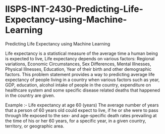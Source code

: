 # llSPS-INT-2430-Predicting-Life-Expectancy-using-Machine-Learning
Predicting Life Expectancy using Machine Learning

Life expectancy is a statistical measure of the average time a human being is expected to live, Life expectancy depends on various factors: Regional variations, Economic Circumstances, Sex Differences, Mental Illnesses, Physical Illnesses, Education, Year of their birth and other demographic factors. This problem statement provides a way to predicting average life expectancy of people living in a country when various factors such as year, GDP, education, alcohol intake of people in the country, expenditure on healthcare system and some specific disease related deaths that happened in the country are given.

Example :- Life expectancy at age 60 (years) The average number of years that a person of 60 years old could expect to live, if he or she were to pass through life exposed to the sex- and age-specific death rates prevailing at the time of his or her 60 years, for a specific year, in a given country, territory, or geographic area.

